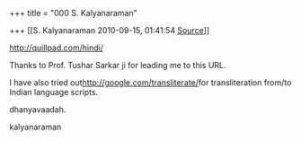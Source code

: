 +++
title = "000 S. Kalyanaraman"

+++
[[S. Kalyanaraman	2010-09-15, 01:41:54 [Source](https://groups.google.com/g/bvparishat/c/8ofOHDxrUAo)]]



<http://quillpad.com/hindi/>

  

Thanks to Prof. Tushar Sarkar ji for leading me to this URL.

  

I have also tried out<http://google.com/transliterate/>for transliteration from/to Indian language scripts.

  

dhanyavaadah.

  

kalyanaraman

